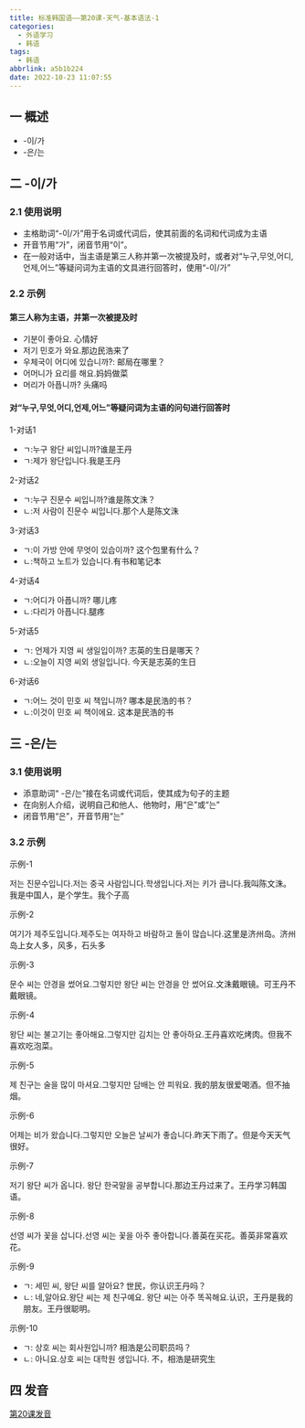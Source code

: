 ```yaml
---
title: 标准韩国语——第20课-天气-基本语法-1
categories:
  - 外语学习
  - 韩语
tags:
  - 韩语
abbrlink: a5b1b224
date: 2022-10-23 11:07:55
---
```

## 一 概述

* -이/가
* -은/는

<!--more-->

## 二 -이/가

### 2.1 使用说明

* 主格助词“-이/가”用于名词或代词后，使其前面的名词和代词成为主语
* 开音节用“가”，闭音节用“이”。
* 在一般对话中，当主语是第三人称并第一次被提及时，或者对“누구,무엇,어디,언제,어느”等疑问词为主语的文具进行回答时，使用“-이/가”

### 2.2 示例

#### 第三人称为主语，并第一次被提及时

* 기분이 좋아요. 心情好
* 저기 민호가 와요.那边民浩来了
* 우체국이 어디에 있습니까?: 邮局在哪里？
* 어머니가 요리를 해요.妈妈做菜
* 머리가 아픕니까?  头痛吗

#### 对“누구,무엇,어디,언제,어느”等疑问词为主语的问句进行回答时

1-对话1

* ㄱ:누구 왕단 씨입니까?谁是王丹
* ㄱ:제가 왕단입니다.我是王丹

2-对话2

* ㄱ:누구 진문수 씨입니까?谁是陈文洙？
* ㄴ:저 사람이 진문수 씨입니다.那个人是陈文洙

3-对话3

* ㄱ:이 가방 안에 무엇이 있습이까? 这个包里有什么？
* ㄴ:책하고 노트가 있습니다.有书和笔记本

4-对话4

* ㄱ:어디가 아픕니까? 哪儿疼
* ㄴ:다리가 아픕니다.腿疼

5-对话5

* ㄱ: 언제가 지영 씨 생일입이까? 志英的生日是哪天？
* ㄴ:오늘이 지영 씨외 생일입니다. 今天是志英的生日

6-对话6

* ㄱ:어느 것이 민호 씨 책입니까?  哪本是民浩的书？
* ㄴ:이것이 민호 씨 책이에요.  这本是民浩的书

## 三 -은/는

### 3.1 使用说明

* 添意助词“ -은/는”接在名词或代词后，使其成为句子的主题
* 在向别人介绍，说明自己和他人、他物时，用“은”或“는”
* 闭音节用“은”，开音节用“는”

### 3.2 示例

示例-1

저는 진문수입니다.저는 중국 사람입니다.학생입니다.저는 키가 큽니다.我叫陈文洙。我是中国人，是个学生。我个子高

示例-2

여기가 제주도입니다.제주도는 여자하고 바람하고 돌이 많습니다.这里是济州岛。济州岛上女人多，风多，石头多

示例-3

문수 씨는 안경을 썼어요.그렇지만 왕단 씨는 안경을 안 썼어요.文洙戴眼镜。可王丹不戴眼镜。

示例-4

왕단 씨는 불고기는 좋아해요.그렇지만 김치는 안 좋아하요.王丹喜欢吃烤肉。但我不喜欢吃泡菜。

示例-5

제 친구는 술을 많이 마셔요.그렇지만 담배는 안 피워요. 我的朋友很爱喝酒。但不抽烟。

示例-6

어제는 비가 왔습니다.그렇지만 오늘은 날씨가 좋습니다.昨天下雨了。但是今天天气很好。

示例-7

저기 왕단 씨가 옵니다. 왕단 한국말을 공부합니다.那边王丹过来了。王丹学习韩国语。

示例-8

선영 씨가 꽃을 삽니다.선영 씨는 꽃을 아주 좋아합니다.善英在买花。善英非常喜欢花。

示例-9

* ㄱ: 세민 씨, 왕단 씨를 알아요? 世民，你认识王丹吗？
* ㄴ: 네,알아요.왕단 씨는 제 친구예요. 왕단 씨는 아주 똑꼭해요.认识，王丹是我的朋友。王丹很聪明。

示例-10

* ㄱ: 상호 씨는 회사원입니까? 相浩是公司职员吗？
* ㄴ: 아니요.상호 씨는 대학원 생입니다. 不，相浩是研究生


## 四 发音

[第20课发音][1]



[1]:https://biz.cli.im/test/FU485326?coding=H58jAT&biz=1&qrurl=http%3A%2F%2Fqr31.cn%2FH58jAT&gtype=2